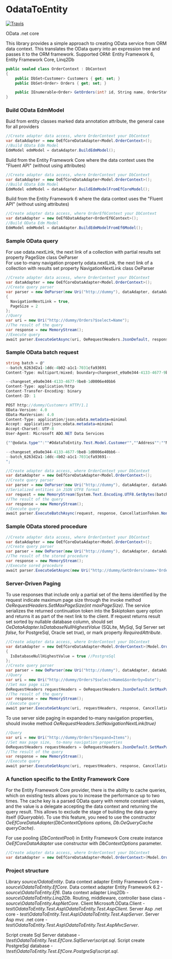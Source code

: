 # OdataToEntity
[![Travis](https://img.shields.io/travis/voronov-maxim/OdataToEntity.svg)](https://travis-ci.org/voronov-maxim/OdataToEntity)

OData .net core

This library provides a simple approach to creating OData service from ORM data context.
This translates the OData query into an expression tree and passes it to the ORM framework.
Supported ORM: Entity Framework 6, Entity Framework Core, Linq2Db

```c#
public sealed class OrderContext : DbContext
{
    public DbSet<Customer> Customers { get; set; }
    public DbSet<Order> Orders { get; set; }

    public IEnumerable<Order> GetOrders(int? id, String name, OrderStatus? status) => throw new NotImplementedException();
}
```

### Build OData EdmModel
Buid from entity classes marked data annotation attribute, the general case for all providers
```c#
//Create adapter data access, where OrderContext your DbContext
var dataAdapter = new OeEfCoreDataAdapter<Model.OrderContext>();
//Build OData Edm Model
EdmModel edmModel = dataAdapter.BuildEdmModel();
```

Build from the Entity Framework Core where the data context uses the "Fluent API" (without using attributes)
```c#
//Create adapter data access, where OrderContext your DbContext
var dataAdapter = new OeEfCoreDataAdapter<Model.OrderContext>();
//Build OData Edm Model
EdmModel edmModel = dataAdapter.BuildEdmModelFromEfCoreModel();
```
Build from the Entity Framework 6 where the data context uses the "Fluent API" (without using attributes)
```c#
//Create adapter data access, where OrderEf6Context your DbContext
var dataAdapter = new OeEf6DataAdapter<OrderEf6Context>();
//Build OData Edm Model
EdmModel edmModel = dataAdapter.BuildEdmModelFromEf6Model();
```

### Sample OData query
For use odata.nextLink, the next link of a collection with partial results set property PageSize class OeParser  
For use to-many navigation property odata.nextLink, the next link of a collection with results set property NavigationNextLink class OeParser
```c#
//Create adapter data access, where OrderContext your DbContext
var dataAdapter = new OeEfCoreDataAdapter<Model.OrderContext>();
//Create query parser
var parser = new OeParser(new Uri("http://dummy"), dataAdapter, dataAdapter.BuildEdmModel())
{
  NavigationNextLink = true,
  PageSize = 2
};
//Query
var uri = new Uri("http://dummy/Orders?$select=Name");
//The result of the query
var response = new MemoryStream();
//Execute query
await parser.ExecuteGetAsync(uri, OeRequestHeaders.JsonDefault, response, CancellationToken.None);
```

### Sample OData batch request
```c#
string batch = @"
--batch_6263d2a1-1ddc-4b02-a1c1-7031cfa93691
Content-Type: multipart/mixed; boundary=changeset_e9a0e344-4133-4677-9be8-1d0006e40bb6

--changeset_e9a0e344-4133-4677-9be8-1d0006e40bb6
Content-Type: application/http
Content-Transfer-Encoding: binary
Content-ID: 1

POST http://dummy/Customers HTTP/1.1
OData-Version: 4.0
OData-MaxVersion: 4.0
Content-Type: application/json;odata.metadata=minimal
Accept: application/json;odata.metadata=minimal
Accept-Charset: UTF-8
User-Agent: Microsoft ADO.NET Data Services

{""@odata.type"":""#OdataToEntity.Test.Model.Customer"",""Address"":""Moscow"",""Id"":1,""Name"":""Ivan"",""Sex@odata.type"":""#OdataToEntity.Test.Model.Sex"",""Sex"":""Male""}

--changeset_e9a0e344-4133-4677-9be8-1d0006e40bb6--
--batch_6263d2a1-1ddc-4b02-a1c1-7031cfa93691--
";

//Create adapter data access, where OrderContext your DbContext
var dataAdapter = new OeEfCoreDataAdapter<Model.OrderContext>();
//Create query parser
var parser = new OeParser(new Uri("http://dummy"), dataAdapter, dataAdapter.BuildEdmModel());
//Serialized entities in JSON UTF8 format
var request = new MemoryStream(System.Text.Encoding.UTF8.GetBytes(batch));
//The result of the query
var response = new MemoryStream();
//Execute query
await parser.ExecuteBatchAsync(request, response, CancellationToken.None);
```

### Sample OData stored procedure ###
```c#
//Create adapter data access, where OrderContext your DbContext
var dataAdapter = new OeEfCoreDataAdapter<Model.OrderContext>();
//Create query parser
var parser = new OeParser(new Uri("http://dummy"), dataAdapter, dataAdapter.BuildEdmModel());
//The result of the stored procedure
var response = new MemoryStream();
//Execute sored procedure
await parser.ExecuteGetAsync(new Uri("http://dummy/GetOrders(name='Order 1',id=1,status=null)"), OeRequestHeaders.JsonDefault, response, CancellationToken.None);
```

### Server-Driven Paging ###
To use responses that include only a partial set of the items identified by the request indicate maximum page size through the invoke method *OeRequestHeaders.SetMaxPageSize(int maxPageSize)*. The service serializes the returned continuation token into the $skiptoken query option and returns it as part of the next link to the client. If request returns result set sorted by nullable database column, should set *OeDataAdapter.IsDatabaseNullHighestValue* (SQLite, MySql, Sql Server set *false*, for PostgreSql, Oracle set *true*), or mark property *RequiredAttribute*.
```c#
//Create adapter data access, where OrderContext your DbContext
var dataAdapter = new OeEfCoreDataAdapter<Model.OrderContext>(Model.OrderContext.CreateOptions())
{
  IsDatabaseNullHighestValue = true //PostgreSql
};
//Create query parser
var parser = new OeParser(new Uri("http://dummy"), dataAdapter, dataAdapter.BuildEdmModel());
//Query
var uri = new Uri("http://dummy/Orders?$select=Name&$orderby=Date");
//Set max page size
OeRequestHeaders requestHeaders = OeRequestHeaders.JsonDefault.SetMaxPageSize(10);
//The result of the query
var response = new MemoryStream();
//Execute query
await parser.ExecuteGetAsync(uri, requestHeaders, response, CancellationToken.None);
```

To use server side paging in expanded to-many navigation properties, should invoke method *OeRequestHeaders.SetNavigationNextLink(true)*
```c#
//Query
var uri = new Uri("http://dummy/Orders?$expand=Items");
//Set max page size,  to-many navigation properties
OeRequestHeaders requestHeaders = OeRequestHeaders.JsonDefault.SetMaxPageSize(10).SetNavigationNextLink(true);
//The result of the query
var response = new MemoryStream();
//Execute query
await parser.ExecuteGetAsync(uri, requestHeaders, response, CancellationToken.None);
```

### A function specific to the Entity Framework Core ###
For the Entity Framework Core provider, there is the ability to cache queries, which on existing tests allows you to increase the performance up to two times. The cache key is a parsed OData query with remote constant values, and the value is a delegate accepting the data context and returning the query result. This allows to exclude the stage of building the data query itself (*IQueryable*). To use this feature, you need to use the constructor *OeEfCoreDataAdapter(DbContextOptions options, Db.OeQueryCache queryCache)*.

For use pooling (*DbContextPool*) in Entity Framework Core create instance *OeEfCoreDataAdapter* use constructor with *DbContextOptions* parameter.
```c#
//Create adapter data access, where OrderContext your DbContext
var dataAdapter = new OeEfCoreDataAdapter<Model.OrderContext>(Model.OrderContext.CreateOptions());
```

### Project structure ###
Library *source/OdataEntity*.
Data context adapter Entity Framework Core - *source\OdataToEntity.EfCore*.
Data context adapter Entity Framework 6.2 - *source\OdataToEntity.Ef6*.
Data context adapter Linq2Db - *source\OdataToEntity.Linq2Db*.
Routing, middleware, controller base class - *source\OdataToEntity.AspNetCore*.
Client Microsoft.OData.Client - *test\OdataToEntity.Test.Asp\OdataToEntity.Test.AspClient*.
Server Asp .net core - *test\OdataToEntity.Test.Asp\OdataToEntity.Test.AspServer*.
Server Asp mvc .net core - *test\OdataToEntity.Test.Asp\OdataToEntity.Test.AspMvcServer*.

Script create Sql Server database - *\test\OdataToEntity.Test.EfCore.SqlServer\script.sql*.
Script create PostgreSql database - *\test\OdataToEntity.Test.EfCore.PostgreSql\script.sql*.